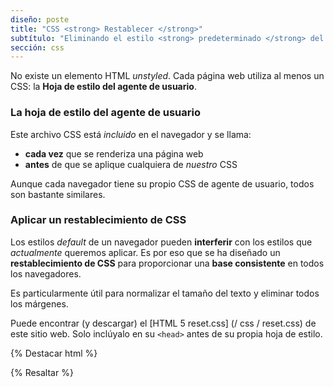 ```yaml
---
diseño: poste
title: "CSS <strong> Restablecer </strong>"
subtítulo: "Eliminando el estilo <strong> predeterminado </strong> del navegador"
sección: css
---
```


No existe un elemento HTML _unstyled_. Cada página web utiliza al menos un CSS: la **Hoja de estilo del agente de usuario**.

### La hoja de estilo del agente de usuario

Este archivo CSS está _incluido_ en el navegador y se llama:

* **cada vez** que se renderiza una página web
* **antes** de que se aplique cualquiera de _nuestro_ CSS

Aunque cada navegador tiene su propio CSS de agente de usuario, todos son bastante similares.

### Aplicar un restablecimiento de CSS

Los estilos _default_ de un navegador pueden **interferir** con los estilos que _actualmente_ queremos aplicar. Es por eso que se ha diseñado un **restablecimiento de CSS** para proporcionar una **base consistente** en todos los navegadores.

Es particularmente útil para normalizar el tamaño del texto y eliminar todos los márgenes.

Puede encontrar (y descargar) el [HTML 5 reset.css] (/ css / reset.css) de este sitio web. Solo inclúyalo en su `<head>` antes de su propia hoja de estilo.

{% Destacar html %}
<head>
  <link rel="stylesheet" type="text/css" href="reset.css">
  <link rel="stylesheet" type="text/css" href="styles.css">
</head>
{% Resaltar %}
